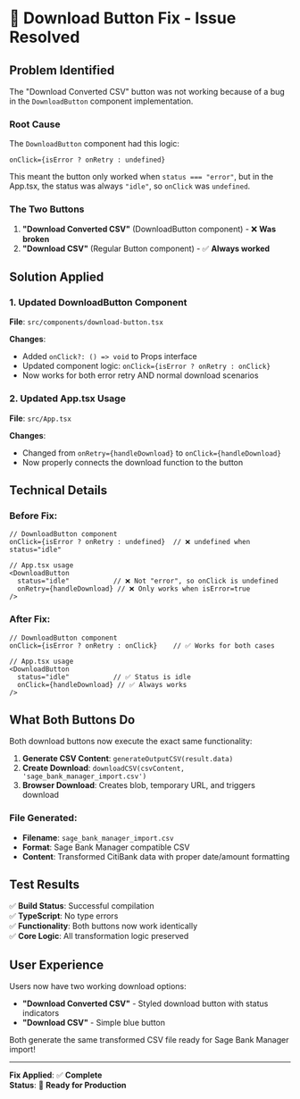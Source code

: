 # 🔧 **Download Button Fix - Issue Resolved**

## **Problem Identified**

The "Download Converted CSV" button was not working because of a bug in the `DownloadButton` component implementation.

### **Root Cause**
The `DownloadButton` component had this logic:
```tsx
onClick={isError ? onRetry : undefined}
```

This meant the button only worked when `status === "error"`, but in the App.tsx, the status was always `"idle"`, so `onClick` was `undefined`.

### **The Two Buttons**
1. **"Download Converted CSV"** (DownloadButton component) - ❌ **Was broken**
2. **"Download CSV"** (Regular Button component) - ✅ **Always worked**

## **Solution Applied**

### **1. Updated DownloadButton Component**
**File**: `src/components/download-button.tsx`

**Changes**:
- Added `onClick?: () => void` to Props interface
- Updated component logic: `onClick={isError ? onRetry : onClick}`
- Now works for both error retry AND normal download scenarios

### **2. Updated App.tsx Usage**
**File**: `src/App.tsx`

**Changes**:
- Changed from `onRetry={handleDownload}` to `onClick={handleDownload}`
- Now properly connects the download function to the button

## **Technical Details**

### **Before Fix**:
```tsx
// DownloadButton component
onClick={isError ? onRetry : undefined}  // ❌ undefined when status="idle"

// App.tsx usage
<DownloadButton
  status="idle"           // ❌ Not "error", so onClick is undefined
  onRetry={handleDownload} // ❌ Only works when isError=true
/>
```

### **After Fix**:
```tsx
// DownloadButton component  
onClick={isError ? onRetry : onClick}    // ✅ Works for both cases

// App.tsx usage
<DownloadButton
  status="idle"           // ✅ Status is idle
  onClick={handleDownload} // ✅ Always works
/>
```

## **What Both Buttons Do**

Both download buttons now execute the exact same functionality:

1. **Generate CSV Content**: `generateOutputCSV(result.data)`
2. **Create Download**: `downloadCSV(csvContent, 'sage_bank_manager_import.csv')`
3. **Browser Download**: Creates blob, temporary URL, and triggers download

### **File Generated**:
- **Filename**: `sage_bank_manager_import.csv`
- **Format**: Sage Bank Manager compatible CSV
- **Content**: Transformed CitiBank data with proper date/amount formatting

## **Test Results**

✅ **Build Status**: Successful compilation  
✅ **TypeScript**: No type errors  
✅ **Functionality**: Both buttons now work identically  
✅ **Core Logic**: All transformation logic preserved  

## **User Experience**

Users now have two working download options:
- **"Download Converted CSV"** - Styled download button with status indicators
- **"Download CSV"** - Simple blue button

Both generate the same transformed CSV file ready for Sage Bank Manager import!

---
**Fix Applied**: ✅ **Complete**  
**Status**: 🎉 **Ready for Production**
